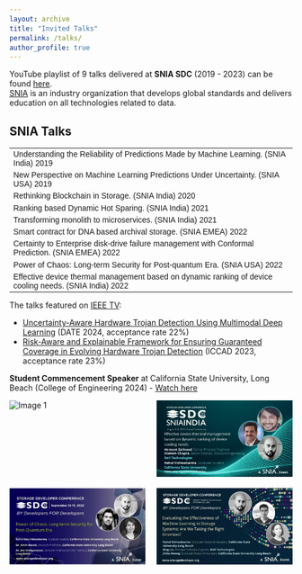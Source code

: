 ```yaml
---
layout: archive
title: "Invited Talks"
permalink: /talks/
author_profile: true
---
```


<head>
<style>
table {
  font-family: arial, sans-serif;
  border-collapse: collapse;
  width: 100%;
}

td, th {
  border: 1px solid #dddddd;
  text-align: left;
  padding: 8px;
}

tr:nth-child(even) {
  background-color: #dddddd;
}
</style>
</head>


YouTube playlist of 9 talks delivered at **SNIA SDC** (2019 - 2023) can be found <a href="https://www.youtube.com/playlist?list=PLDqvvIThxoueOJyjtLx-ldMjQihLisKNa" target="_blank">here</a>. <br>
<a href="https://www.snia.org" target="_blank">SNIA</a> is an industry organization that develops global standards and delivers education on all technologies related to data.
<body>
<h2>SNIA Talks</h2>

<table>
  <tr>
    <td>Understanding the Reliability of Predictions Made by Machine Learning. (SNIA India) 2019</td>
  </tr>
  <tr>
    <td>New Perspective on Machine Learning Predictions Under Uncertainty. (SNIA USA) 2019</td>
  </tr>
  <tr>
    <td>Rethinking Blockchain in Storage. (SNIA India) 2020</td>
  </tr>
  <tr>
    <td>Ranking based Dynamic Hot Sparing. (SNIA India) 2021</td>
  </tr>
  <tr>
    <td>Transforming monolith to microservices. (SNIA India) 2021</td>
  </tr>
  <tr>
    <td>Smart contract for DNA based archival storage. (SNIA EMEA) 2022</td>
  </tr>
  <tr>
    <td>Certainty to Enterprise disk-drive failure management with Conformal Prediction. (SNIA EMEA) 2022</td>
  </tr>
  <tr>
    <td>Power of Chaos: Long-term Security for Post-quantum Era. (SNIA USA) 2022</td>
  </tr>
  <tr>
    <td>Effective device thermal management based on dynamic ranking of device cooling needs. (SNIA India) 2022</td>
  </tr>
</table>
</body>

The talks featured on <a href="https://ieeetv.ieee.org/speaker/rahul-vishwakarma" target="_blank">IEEE TV</a>:
- <a href="https://ieeetv.ieee.org/video/uncertainty-aware-hardware-trojan-detection-using-multimodal-deep-learning" target="_blank">Uncertainty-Aware Hardware Trojan Detection Using Multimodal Deep Learning</a> (DATE 2024, acceptance rate 22%)
- <a href="https://ieeetv.ieee.org/video/risk-aware-and-explainable-framework-for-ensuring-guaranteed-coverage-in-evolving-hardware-trojan-detection" target="_blank">Risk-Aware and Explainable Framework for Ensuring Guaranteed Coverage in Evolving Hardware Trojan Detection</a> (ICCAD 2023, acceptance rate 23%)

**Student Commencement Speaker** at California State University, Long Beach (College of Engineering 2024) - <a href="https://youtu.be/kqFHBtrKq3c?t=5858" target="_blank">Watch here</a>


<div style="display: flex; flex-wrap: wrap; gap: 20px;">
    <img src="/images/Commencement.JPG" alt="Image 1" style="width: 48%;">
    <img src="/images/snia1.jpeg" alt="Image 2" style="width: 48%;">
    <img src="/images/snia3.jpeg" alt="Image 3" style="width: 48%;">
    <img src="/images/SNIA2023.jpeg" alt="Image 4" style="width: 48%;">
</div>





